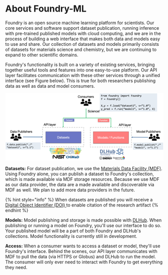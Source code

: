 # About Foundry-ML

Foundry is an open source machine learning platform for scientists. Our core services and software support dataset publication, running inference with pre-trained published models with cloud computing, and we are in the process of building a web interface that makes both data and models easy to use and share. Our collection of datasets and models primarily consists of datasets for materials science and chemistry, but we are continuing to expand to other scientific domains.

Foundry's functionality is built on a variety of existing services, bringing together useful tools and features into one easy-to-use platform. Our API layer facilitates communication with these other services through a unified interface (see Figure below). This is true for both researchers publishing data as well as data and model consumers.

![](.gitbook/assets/foundry-overview.png)

**Datasets:** For dataset publication, we use the [Materials Data Facility (MDF)](https://materialsdatafacility.org/). Using Foundry alone, you can publish a dataset to Foundry's collection, which is made available via MDF storage resources. Because we use MDF as our data provider, the data are a made available and discoverable via MDF as well. We plan to add more data providers in the future.

{% hint style="info" %}
When datasets are published you will receive a [Digital Object Identifier (DOI) ](https://en.wikipedia.org/wiki/Digital\_object\_identifier)to enable citation of the research artifact
{% endhint %}

**Models:** Model publishing and storage is made possible with [DLHub](https://www.dlhub.org/). When publishing or running a model on Foundry, you'll use our interface to do so. Your published model will be a part of both Foundry and DLHub's collections. Model functionality is currently still in development.



**Access:** When a consumer wants to access a dataset or model, they'll use Foundry's interface. Behind the scenes, our API layer communicates with MDF to pull the data (via HTTPS or Globus) and DLHub to run the model. The consumer will only ever need to interact with Foundry to get everything they need.
